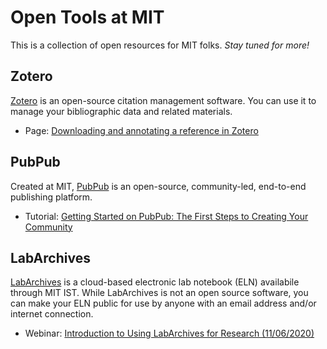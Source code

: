 # Open Tools at MIT
This is a collection of open resources for MIT folks. *Stay tuned for more!*
## Zotero
[Zotero](https://www.zotero.org/) is an open-source citation management software. You can use it to manage your bibliographic data and related materials. 

- Page: [Downloading and annotating a reference in Zotero](https://github.com/amgamble/open-resources/blob/main/zotero.md)
 
## PubPub
Created at MIT, [PubPub](https://www.pubpub.org/) is an open-source, community-led, end-to-end publishing platform.

- Tutorial: [Getting Started on PubPub: The First Steps to Creating Your Community](https://help.pubpub.org/pub/a35zdl6z/release/2)

## LabArchives

[LabArchives](https://ist.mit.edu/labarchives) is a cloud-based electronic lab notebook (ELN) availabile through MIT IST. While LabArchives is not an open source software, you can make your ELN public for use by anyone with an email address and/or internet connection.  

- Webinar: [Introduction to Using LabArchives for Research (11/06/2020)](https://mit.hosted.panopto.com/Panopto/Pages/Viewer.aspx?id=18af301e-a29d-4444-8b93-ac6f0154e608)
